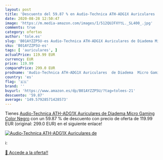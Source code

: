```yaml
---
layout: post
title: 'Descuento del 59.87 % en Audio-Technica ATH-ADG1X Auriculares  de'
date: 2020-08-28 12:50:47
image: 'https://m.media-amazon.com/images/I/512QUJFXYtL._SL400_.jpg'
comments: true
category: ofertas
author: 'tole.es'
slug: 'B01AYZZP5U-es Audio-Technica ATH-ADG1X Auriculares de Diadema Micro...'
sku: 'B01AYZZP5U-es'
tags: [ 'auriculares', ]
actualPrice: 119.99 EUR
currency: EUR
price: 119.99
comparePrice: 299.0 EUR
prodname: 'Audio-Technica ATH-ADG1X Auriculares  de Diadema  Micro Gaming  Color Negro'
country: 'es'
flag: '🇪🇸'
brand: ''
buyurl: 'https://www.amazon.es/dp/B01AYZZP5U/?tag=tolees-21'
descuento: '59.87'
average: '149.57928571428573'
---
```


Tienes [Audio-Technica ATH-ADG1X Auriculares  de Diadema  Micro Gaming  Color Negro](https://www.amazon.es/dp/B01AYZZP5U/?tag=tolees-21) con un 59.87 % de descuento con precio de oferta de 119.99 EUR (original: 299.0 EUR) en el siguiente enlace!

[![Audio-Technica ATH-ADG1X Auriculares  de](https://m.media-amazon.com/images/I/512QUJFXYtL._SL400_.jpg)](https://www.amazon.es/dp/B01AYZZP5U/?tag=tolees-21)

ℹ️:


[🛒 Accede a la oferta!!](https://www.amazon.es/dp/B01AYZZP5U/?tag=tolees-21)

